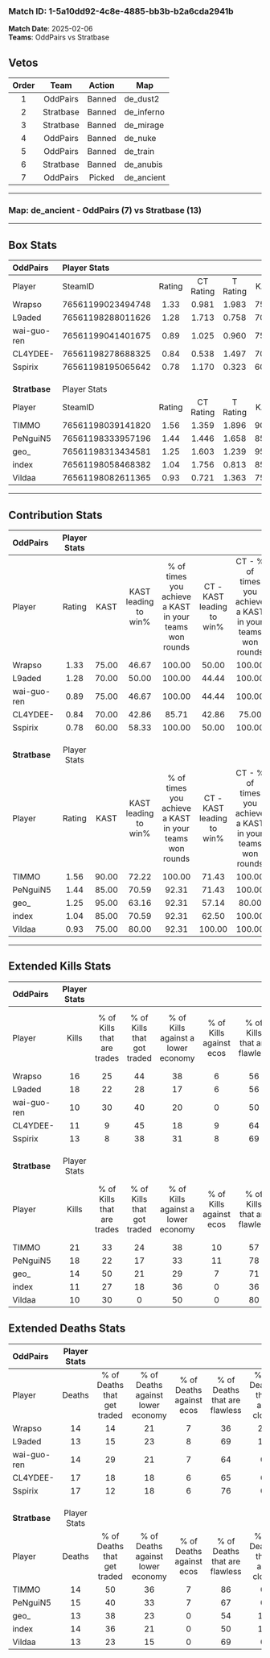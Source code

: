 ### Match ID: 1-5a10dd92-4c8e-4885-bb3b-b2a6cda2941b  
**Match Date**: 2025-02-06  
**Teams**: OddPairs vs Stratbase  

## Vetos  

| Order | Team | Action | Map |
| :---: | :--: | :----: | --- |
| 1 | OddPairs | Banned | de_dust2 |
| 2 | Stratbase | Banned | de_inferno |
| 3 | Stratbase | Banned | de_mirage |
| 4 | OddPairs | Banned | de_nuke |
| 5 | OddPairs | Banned | de_train |
| 6 | Stratbase | Banned | de_anubis |
| 7 | OddPairs | Picked | de_ancient |

---  

### **Map**: de_ancient - OddPairs (7) vs Stratbase (13)  
---  

## Box Stats  

| **OddPairs**  | Player Stats      |        |           |          |       |       |       |         |        |      |     |
| :- | :- | :-: | :-: | :-: | :-: | :-: | :-: | :-: | :-: | :-: | :-: |
| Player        | SteamID           | Rating | CT Rating | T Rating | KAST  |  ADR  | Kills | Assists | Deaths | K/D  | HS% |
| Wrapso        | 76561199023494748 |  1.33  |   0.981   |  1.983   | 75.00 | 115.0 |  16   |    6    |   14   | 1.14 | 31  |
| L9aded        | 76561198288011626 |  1.28  |   1.713   |  0.758   | 70.00 | 84.0  |  18   |    1    |   13   | 1.38 | 44  |
| wai-guo-ren   | 76561199041401675 |  0.89  |   1.025   |  0.960   | 75.00 | 60.5  |  10   |    6    |   14   | 0.71 | 40  |
| CL4YDEE-      | 76561198278688325 |  0.84  |   0.538   |  1.497   | 70.00 | 69.2  |  11   |    5    |   17   | 0.65 | 72  |
| Sspirix       | 76561198195065642 |  0.78  |   1.170   |  0.323   | 60.00 | 51.3  |  13   |    1    |   17   | 0.76 |  0  |
|               |                   |        |           |          |       |       |       |         |        |      |     |
|               |                   |        |           |          |       |       |       |         |        |      |     |
|               |                   |        |           |          |       |       |       |         |        |      |     |
| **Stratbase** | Player Stats      |        |           |          |       |       |       |         |        |      |     |
| Player        | SteamID           | Rating | CT Rating | T Rating | KAST  |  ADR  | Kills | Assists | Deaths | K/D  | HS% |
| TIMMO         | 76561198039141820 |  1.56  |   1.359   |  1.896   | 90.00 | 88.2  |  21   |    6    |   14   | 1.50 | 28  |
| PeNguiN5      | 76561198333957196 |  1.44  |   1.446   |  1.658   | 85.00 | 106.0 |  18   |    8    |   15   | 1.20 | 38  |
| geo_          | 76561198313434581 |  1.25  |   1.603   |  1.239   | 95.00 | 65.0  |  14   |    6    |   13   | 1.08 | 78  |
| index         | 76561198058468382 |  1.04  |   1.756   |  0.813   | 85.00 | 67.5  |  11   |    9    |   14   | 0.79 | 90  |
| Vildaa        | 76561198082611365 |  0.93  |   0.721   |  1.363   | 75.00 | 62.9  |  10   |    7    |   13   | 0.77 | 80  |
---  

## Contribution Stats  

| **OddPairs**  | Player Stats |       |                      |                                                        |                           |                                                             |                          |                                                            |
| :- | :-: | :-: | :-: | :-: | :-: | :-: | :-: | :-: |
| Player        |    Rating    | KAST  | KAST leading to win% | % of times you achieve a KAST in your teams won rounds | CT - KAST leading to win% | CT - % of times you achieve a KAST in your teams won rounds | T - KAST leading to win% | T - % of times you achieve a KAST in your teams won rounds |
| Wrapso        |     1.33     | 75.00 |        46.67         |                         100.00                         |           50.00           |                           100.00                            |          42.86           |                           100.00                           |
| L9aded        |     1.28     | 70.00 |        50.00         |                         100.00                         |           44.44           |                           100.00                            |          60.00           |                           100.00                           |
| wai-guo-ren   |     0.89     | 75.00 |        46.67         |                         100.00                         |           44.44           |                           100.00                            |          50.00           |                           100.00                           |
| CL4YDEE-      |     0.84     | 70.00 |        42.86         |                         85.71                          |           42.86           |                            75.00                            |          42.86           |                           100.00                           |
| Sspirix       |     0.78     | 60.00 |        58.33         |                         100.00                         |           50.00           |                           100.00                            |          75.00           |                           100.00                           |
|               |              |       |                      |                                                        |                           |                                                             |                          |                                                            |
|               |              |       |                      |                                                        |                           |                                                             |                          |                                                            |
|               |              |       |                      |                                                        |                           |                                                             |                          |                                                            |
| **Stratbase** | Player Stats |       |                      |                                                        |                           |                                                             |                          |                                                            |
| Player        |    Rating    | KAST  | KAST leading to win% | % of times you achieve a KAST in your teams won rounds | CT - KAST leading to win% | CT - % of times you achieve a KAST in your teams won rounds | T - KAST leading to win% | T - % of times you achieve a KAST in your teams won rounds |
| TIMMO         |     1.56     | 90.00 |        72.22         |                         100.00                         |           71.43           |                           100.00                            |          72.73           |                           100.00                           |
| PeNguiN5      |     1.44     | 85.00 |        70.59         |                         92.31                          |           71.43           |                           100.00                            |          70.00           |                           87.50                            |
| geo_          |     1.25     | 95.00 |        63.16         |                         92.31                          |           57.14           |                            80.00                            |          66.67           |                           100.00                           |
| index         |     1.04     | 85.00 |        70.59         |                         92.31                          |           62.50           |                           100.00                            |          77.78           |                           87.50                            |
| Vildaa        |     0.93     | 75.00 |        80.00         |                         92.31                          |          100.00           |                           100.00                            |          70.00           |                           87.50                            |
---  

## Extended Kills Stats  

| **OddPairs**  | Player Stats |                            |                            |                                    |                         |                              |                                 |                                       |                    |           |
| :- | :-: | :-: | :-: | :-: | :-: | :-: | :-: | :-: | :-: | :-: |
| Player        |    Kills     | % of Kills that are trades | % of Kills that got traded | % of Kills against a lower economy | % of Kills against ecos | % of Kills that are flawless | % of Kills that are close duels | % of Kills that are assisted by flash | Pistol Round Kills | AWP Kills |
| Wrapso        |      16      |             25             |             44             |                 38                 |            6            |              56              |                0                |                   6                   |         1          |     1     |
| L9aded        |      18      |             22             |             28             |                 17                 |            6            |              56              |                0                |                   6                   |         2          |     0     |
| wai-guo-ren   |      10      |             30             |             40             |                 20                 |            0            |              50              |               20                |                   0                   |         2          |     0     |
| CL4YDEE-      |      11      |             9              |             45             |                 18                 |            9            |              64              |                9                |                   0                   |         1          |     0     |
| Sspirix       |      13      |             8              |             38             |                 31                 |            8            |              69              |                8                |                   0                   |         1          |     9     |
|               |              |                            |                            |                                    |                         |                              |                                 |                                       |                    |           |
|               |              |                            |                            |                                    |                         |                              |                                 |                                       |                    |           |
|               |              |                            |                            |                                    |                         |                              |                                 |                                       |                    |           |
| **Stratbase** | Player Stats |                            |                            |                                    |                         |                              |                                 |                                       |                    |           |
| Player        |    Kills     | % of Kills that are trades | % of Kills that got traded | % of Kills against a lower economy | % of Kills against ecos | % of Kills that are flawless | % of Kills that are close duels | % of Kills that are assisted by flash | Pistol Round Kills | AWP Kills |
| TIMMO         |      21      |             33             |             24             |                 38                 |           10            |              57              |               10                |                   5                   |         1          |     1     |
| PeNguiN5      |      18      |             22             |             17             |                 33                 |           11            |              78              |               11                |                   0                   |         2          |     3     |
| geo_          |      14      |             50             |             21             |                 29                 |            7            |              71              |                7                |                   0                   |         2          |     0     |
| index         |      11      |             27             |             18             |                 36                 |            0            |              36              |                9                |                   9                   |         1          |     0     |
| Vildaa        |      10      |             30             |             0              |                 50                 |            0            |              80              |                0                |                  10                   |         1          |     0     |
## Extended Deaths Stats  

| **OddPairs**  | Player Stats |                             |                                   |                          |                               |                            |                           |               |
| :- | :-: | :-: | :-: | :-: | :-: | :-: | :-: | :-: |
| Player        |    Deaths    | % of Deaths that get traded | % of Deaths against lower economy | % of Deaths against ecos | % of Deaths that are flawless | % of Deaths that are close | % of Deaths while blinded | Deaths to AWP |
| Wrapso        |      14      |             14              |                21                 |            7             |              36               |             21             |             0             |       0       |
| L9aded        |      13      |             15              |                23                 |            8             |              69               |             15             |             0             |       2       |
| wai-guo-ren   |      14      |             29              |                21                 |            7             |              64               |             0              |            14             |       1       |
| CL4YDEE-      |      17      |             18              |                18                 |            6             |              65               |             6              |             0             |       0       |
| Sspirix       |      17      |             12              |                18                 |            6             |              76               |             0              |             6             |       1       |
|               |              |                             |                                   |                          |                               |                            |                           |               |
|               |              |                             |                                   |                          |                               |                            |                           |               |
|               |              |                             |                                   |                          |                               |                            |                           |               |
| **Stratbase** | Player Stats |                             |                                   |                          |                               |                            |                           |               |
| Player        |    Deaths    | % of Deaths that get traded | % of Deaths against lower economy | % of Deaths against ecos | % of Deaths that are flawless | % of Deaths that are close | % of Deaths while blinded | Deaths to AWP |
| TIMMO         |      14      |             50              |                36                 |            7             |              86               |             0              |             0             |       1       |
| PeNguiN5      |      15      |             40              |                33                 |            7             |              67               |             0              |             0             |       2       |
| geo_          |      13      |             38              |                23                 |            0             |              54               |             15             |            15             |       2       |
| index         |      14      |             36              |                21                 |            0             |              50               |             14             |             0             |       2       |
| Vildaa        |      13      |             23              |                15                 |            0             |              69               |             0              |             0             |       3       |
